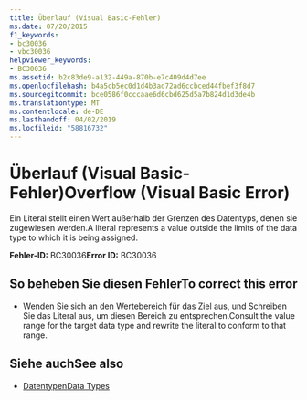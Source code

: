 ```yaml
---
title: Überlauf (Visual Basic-Fehler)
ms.date: 07/20/2015
f1_keywords:
- bc30036
- vbc30036
helpviewer_keywords:
- BC30036
ms.assetid: b2c83de9-a132-449a-870b-e7c409d4d7ee
ms.openlocfilehash: b4a5cb5ec0d1d4b3ad72ad6ccbced44fbef3f8d7
ms.sourcegitcommit: bce0586f0cccaae6d6cbd625d5a7b824d1d3de4b
ms.translationtype: MT
ms.contentlocale: de-DE
ms.lasthandoff: 04/02/2019
ms.locfileid: "58816732"
---
```

# <a name="overflow-visual-basic-error"></a><span data-ttu-id="71178-102">Überlauf (Visual Basic-Fehler)</span><span class="sxs-lookup"><span data-stu-id="71178-102">Overflow (Visual Basic Error)</span></span>
<span data-ttu-id="71178-103">Ein Literal stellt einen Wert außerhalb der Grenzen des Datentyps, denen sie zugewiesen werden.</span><span class="sxs-lookup"><span data-stu-id="71178-103">A literal represents a value outside the limits of the data type to which it is being assigned.</span></span>  
  
 <span data-ttu-id="71178-104">**Fehler-ID:** BC30036</span><span class="sxs-lookup"><span data-stu-id="71178-104">**Error ID:** BC30036</span></span>  
  
## <a name="to-correct-this-error"></a><span data-ttu-id="71178-105">So beheben Sie diesen Fehler</span><span class="sxs-lookup"><span data-stu-id="71178-105">To correct this error</span></span>  
  
-   <span data-ttu-id="71178-106">Wenden Sie sich an den Wertebereich für das Ziel aus, und Schreiben Sie das Literal aus, um diesen Bereich zu entsprechen.</span><span class="sxs-lookup"><span data-stu-id="71178-106">Consult the value range for the target data type and rewrite the literal to conform to that range.</span></span>  
  
## <a name="see-also"></a><span data-ttu-id="71178-107">Siehe auch</span><span class="sxs-lookup"><span data-stu-id="71178-107">See also</span></span>

- [<span data-ttu-id="71178-108">Datentypen</span><span class="sxs-lookup"><span data-stu-id="71178-108">Data Types</span></span>](../../../visual-basic/language-reference/data-types/index.md)

